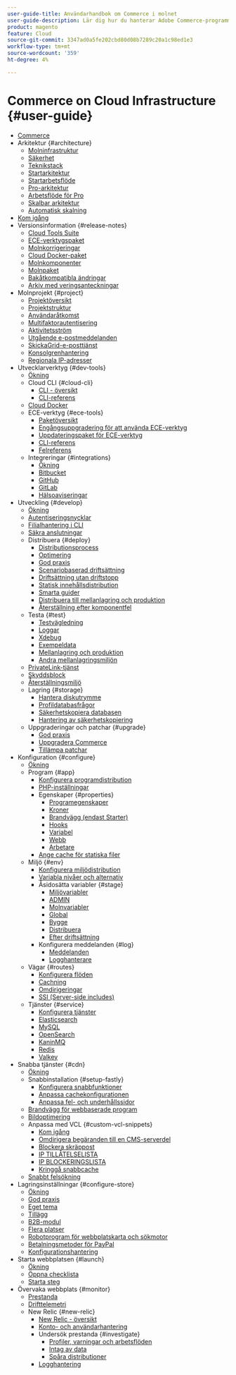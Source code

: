 ```yaml
---
user-guide-title: Användarhandbok om Commerce i molnet
user-guide-description: Lär dig hur du hanterar Adobe Commerce-programmet i molninfrastrukturen.
product: magento
feature: Cloud
source-git-commit: 3347ad0a5fe202cbd80d08b7289c20a1c98ed1e3
workflow-type: tm+mt
source-wordcount: '359'
ht-degree: 4%

---
```



# Commerce on Cloud Infrastructure {#user-guide}

+ [Commerce](overview.md)
+ Arkitektur {#architecture}
   + [Molninfrastruktur](architecture/cloud-architecture.md)
   + [Säkerhet](architecture/security.md)
   + [Teknikstack](architecture/tech-stack.md)
   + [Startarkitektur](architecture/starter-architecture.md)
   + [Startarbetsflöde](architecture/starter-develop-deploy-workflow.md)
   + [Pro-arkitektur](architecture/pro-architecture.md)
   + [Arbetsflöde för Pro](architecture/pro-develop-deploy-workflow.md)
   + [Skalbar arkitektur](architecture/scaled-architecture.md)
   + [Automatisk skalning](architecture/autoscaling.md)
+ [Kom igång](https://experienceleague.adobe.com/docs/commerce-on-cloud/start/overview.html?lang=sv-SE)
+ Versionsinformation {#release-notes}
   + [Cloud Tools Suite](release-notes/cloud-tools-suite.md)
   + [ECE-verktygspaket](release-notes/ece-tools-package.md)
   + [Molnkorrigeringar](release-notes/cloud-patches.md)
   + [Cloud Docker-paket](release-notes/cloud-docker.md)
   + [Molnkomponenter](release-notes/cloud-components.md)
   + [Molnpaket](release-notes/cloud-packages.md)
   + [Bakåtkompatibla ändringar](release-notes/backward-incompatible-changes.md)
   + [Arkiv med veringsanteckningar](release-notes/cloud-release-archive.md)
+ Molnprojekt {#project}
   + [Projektöversikt](project/overview.md)
   + [Projektstruktur](project/file-structure.md)
   + [Användaråtkomst](project/user-access.md)
   + [Multifaktorautentisering](project/multi-factor-authentication.md)
   + [Aktivitetsström](project/activity-stream.md)
   + [Utgående e-postmeddelanden](project/outgoing-emails.md)
   + [SkickaGrid-e-posttjänst](project/sendgrid.md)
   + [Konsolgrenhantering](project/console-branches.md)
   + [Regionala IP-adresser](project/regional-ip-addresses.md)
+ Utvecklarverktyg {#dev-tools}
   + [Ökning](dev-tools/overview.md)
   + Cloud CLI {#cloud-cli}
      + [CLI - översikt](dev-tools/cloud-cli-overview.md)
      + [CLI-referens](dev-tools/cloud-cli-reference.md)
   + [Cloud Docker](dev-tools/cloud-docker.md)
   + ECE-verktyg {#ece-tools}
      + [Paketöversikt](dev-tools/package-overview.md)
      + [Engångsuppgradering för att använda ECE-verktyg](dev-tools/install-package.md)
      + [Uppdateringspaket för ECE-verktyg](dev-tools/update-package.md)
      + [CLI-referens](dev-tools/ece-tools-cli-reference.md)
      + [Felreferens](dev-tools/error-reference.md)
   + Integreringar {#integrations}
      + [Ökning](integrations/overview.md)
      + [Bitbucket](integrations/bitbucket.md)
      + [GitHub](integrations/github.md)
      + [GitLab](integrations/gitlab.md)
      + [Hälsoaviseringar](integrations/health-notifications.md)
+ Utveckling {#develop}
   + [Ökning](development/overview.md)
   + [Autentiseringsnycklar](development/authentication-keys.md)
   + [Filialhantering i CLI](development/cli-branches.md)
   + [Säkra anslutningar](development/secure-connections.md)
   + Distribuera {#deploy}
      + [Distributionsprocess](deploy/process.md)
      + [Optimering](deploy/optimization.md)
      + [God praxis](deploy/best-practices.md)
      + [Scenariobaserad driftsättning](deploy/scenario-based.md)
      + [Driftsättning utan driftstopp](deploy/reduce-downtime.md)
      + [Statisk innehållsdistribution](deploy/static-content.md)
      + [Smarta guider](deploy/smart-wizards.md)
      + [Distribuera till mellanlagring och produktion](deploy/staging-production.md)
      + [Återställning efter komponentfel](deploy/recover-failed-deployment.md)
   + Testa {#test}
      + [Testvägledning](test/guidance.md)
      + [Loggar](test/log-locations.md)
      + [Xdebug](test/debug.md)
      + [Exempeldata](test/sample-data.md)
      + [Mellanlagring och produktion](test/staging-and-production.md)
      + [Andra mellanlagringsmiljön](test/second-staging.md)
   + [PrivateLink-tjänst](development/privatelink-service.md)
   + [Skyddsblock](development/protective-block.md)
   + [Återställningsmiljö](development/restore-environment.md)
   + Lagring {#storage}
      + [Hantera diskutrymme](storage/manage-disk-space.md)
      + [Profildatabasfrågor](storage/profile-database-queries.md)
      + [Säkerhetskopiera databasen](storage/database-dump.md)
      + [Hantering av säkerhetskopiering](storage/snapshots.md)
   + Uppgraderingar och patchar {#upgrade}
      + [God praxis](development/best-practices.md)
      + [Uppgradera Commerce](development/commerce-version.md)
      + [Tillämpa patchar](development/apply-patches.md)
+ Konfiguration {#configure}
   + [Ökning](environment/overview.md)
   + Program {#app}
      + [Konfigurera programdistribution](application/configure-app-yaml.md)
      + [PHP-inställningar](application/php-settings.md)
      + Egenskaper {#properties}
         + [Programegenskaper](application/properties.md)
         + [Kroner](application/crons-property.md)
         + [Brandvägg (endast Starter)](application/firewall-property.md)
         + [Hooks](application/hooks-property.md)
         + [Variabel](application/variables-property.md)
         + [Webb](application/web-property.md)
         + [Arbetare](application/workers-property.md)
      + [Ange cache för statiska filer](application/set-cache.md)
   + Miljö {#env}
      + [Konfigurera miljödistribution](environment/configure-env-yaml.md)
      + [Variabla nivåer och alternativ](environment/variable-levels.md)
      + Åsidosätta variabler {#stage}
         + [Miljövariabler](environment/variables-intro.md)
         + [ADMIN](environment/variables-admin.md)
         + [Molnvariabler](environment/variables-cloud.md)
         + [Global](environment/variables-global.md)
         + [Bygge](environment/variables-build.md)
         + [Distribuera](environment/variables-deploy.md)
         + [Efter driftsättning](environment/variables-post-deploy.md)
      + Konfigurera meddelanden {#log}
         + [Meddelanden](environment/set-up-notifications.md)
         + [Logghanterare](environment/log-handlers.md)
   + Vägar {#routes}
      + [Konfigurera flöden](routes/routes-yaml.md)
      + [Cachning](routes/caching.md)
      + [Omdirigeringar](routes/redirects.md)
      + [SSI (Server-side includes)](routes/server-side-includes.md)
   + Tjänster {#service}
      + [Konfigurera tjänster](services/services-yaml.md)
      + [Elasticsearch](services/elasticsearch.md)
      + [MySQL](services/mysql.md)
      + [OpenSearch](services/opensearch.md)
      + [KaninMQ](services/rabbitmq.md)
      + [Redis](services/redis.md)
      + [Valkey](services/valkey.md)
+ Snabba tjänster {#cdn}
   + [Ökning](cdn/fastly.md)
   + Snabbinstallation {#setup-fastly}
      + [Konfigurera snabbfunktioner](cdn/fastly-configuration.md)
      + [Anpassa cachekonfigurationen](cdn/fastly-custom-cache-configuration.md)
      + [Anpassa fel- och underhållssidor](cdn/fastly-custom-response.md)
   + [Brandvägg för webbaserade program](cdn/fastly-waf-service.md)
   + [Bildoptimering](cdn/fastly-image-optimization.md)
   + Anpassa med VCL {#custom-vcl-snippets}
      + [Kom igång](cdn/fastly-vcl-custom-snippets.md)
      + [Omdirigera begäranden till en CMS-serverdel](cdn/fastly-vcl-wordpress.md)
      + [Blockera skräppost](cdn/fastly-vcl-badreferer.md)
      + [IP TILLÅTELSELISTA](cdn/fastly-vcl-allowlist.md)
      + [IP BLOCKERINGSLISTA](cdn/fastly-vcl-blocking.md)
      + [Kringgå snabbcache](cdn/fastly-vcl-bypass-to-origin.md)
   + [Snabbt felsökning](cdn/fastly-troubleshooting.md)
+ Lagringsinställningar {#configure-store}
   + [Ökning](store/overview.md)
   + [God praxis](store/best-practices.md)
   + [Eget tema](store/custom-theme.md)
   + [Tillägg](store/extensions.md)
   + [B2B-modul](store/b2b-module.md)
   + [Flera platser](store/multiple-sites.md)
   + [Robotprogram för webbplatskarta och sökmotor](store/robots-sitemap.md)
   + [Betalningsmetoder för PayPal](store/paypal.md)
   + [Konfigurationshantering](store/store-settings.md)
+ Starta webbplatsen {#launch}
   + [Ökning](launch/overview.md)
   + [Öppna checklista](launch/checklist.md)
   + [Starta steg](launch/steps.md)
+ Övervaka webbplats {#monitor}
   + [Prestanda](monitor/performance.md)
   + [Drifttelemetri](monitor/operational-telemetry.md)
   + New Relic {#new-relic}
      + [New Relic - översikt](monitor/new-relic-service.md)
      + [Konto- och användarhantering](monitor/account-management.md)
      + Undersök prestanda {#investigate}
         + [Profiler, varningar och arbetsflöden](monitor/investigate-performance.md)
         + [Intag av data](monitor/ingest-data.md)
         + [Spåra distributioner](monitor/track-deployments.md)
      + [Logghantering](monitor/log-management.md)
